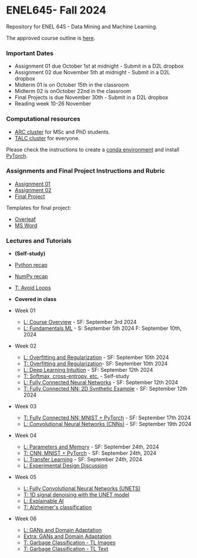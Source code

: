 # ENEL645- Fall 2024
Repository for ENEL 645 - Data Mining and Machine Learning.

The approved course outline is [here](./Slides/ENEL645-Fall2024-course-outline.pdf).

### Important Dates
- Assignment 01 due October 1st at midnight - Submit in a D2L dropbox
- Assignment 02 due November 5th at midnight - Submit in a D2L dropbox
- Midterm 01 is on October 15th in the classroom
- Midterm 02 is onOctober 22nd in the classroom
- Final Projects is due November 30th - Submit in a D2L dropbox
- Reading week 10-26 November 

### Computational resources
- [ARC cluster](https://rcs.ucalgary.ca/ARC_Cluster_Guide) for MSc and PhD students.
- [TALC cluster](https://rcs.ucalgary.ca/index.php/TALC_Cluster#Time_limits) for everyone.

Please check the instructions to create a [conda environment](https://rcs.ucalgary.ca/Conda_on_ARC#Installing_Conda) and install [PyTorch](https://rcs.ucalgary.ca/PyTorch_on_ARC).

### Assignments and Final Project Instructions and Rubric
- [Assignment 01](./Rubrics/Garbage-classification-proposal-assignment.pdf)
- [Assignment 02](./Rubrics/Garbage-classification-programming.pdf)
- [Final  Project](./Rubrics/Final-project-description-rubric-ENEL645.pdf) 

Templates for final project:
- [Overleaf](https://www.overleaf.com/2787846576rwxjwjnhywpf)
- [MS Word](./Slides/final-project-template.docx)

### Lectures and Tutorials 

- **(Self-study)**    
- [Python recap](./Tutorials/python.ipynb)
- [NumPy recap](./Tutorials/numpy.ipynb)
- [T: Avoid Loops](./Tutorials/python_sumpy_programming_style.ipynb)

- **Covered in class**    

- Week 01
    - [L: Course Overview](./Slides/lecture01_course_overview(ENEL645).pdf) - SF: September 3rd 2024
    - [L: Fundamentals ML](./Slides/lecture02_fundamentals_ml.pdf) - S: September 5th 2024 F: September 10th, 2024 
- Week 02
    - [L: Overfitting and Regularization](./Slides/lecture03_overfitting_regularization.pdf) - SF: September 10th 2024 
    - [T: Overfitting and Regularization](./Tutorials/overfitting_regularization.ipynb)- SF: September 10th 2024
    - [L: Deep Learning Intuition](./Slides/lecture04_deep_learning_intuition.pdf) - SF: September 12th 2024
    - [T: Softmax, cross-entropy, etc.](./Tutorials/softmax_one_hot_encoding_loss_functions.ipynb) - Self-study
    - [L: Fully Connected Neural Networks](./Slides/lecture05_fully_connected_neural_networks_ND.pdf) - SF: September 12th 2024
    - [T: Fully Connected NN: 2D Synthetic Example](./Tutorials/fully_connected_neural_network_2D_synthetic_example.ipynb) - SF: September 12th 2024
- Week 03
    - [T: Fully Connected NN: MNIST + PyTorch](./Tutorials/fully_connected_NN_mnist_pytorch.ipynb) - SF: September 17th 2024
    - [L: Convolutional Neural Networks (CNNs)](./Slides/convolutional_neural_networks.pdf) - SF: September 19th 2024
 
- Week 04
    - [L: Parameters and Memory](./Slides/parameters_and_memory.pdf) - SF: September 24th, 2024
    - [T: CNN: MNIST + PyTorch](./Tutorials/CNN_mnist_pytorch.ipynb) - SF: September 24th, 2024
    - [L: Transfer Learning](./Slides/transfer_learning.pdf) - SF: September 24th, 2024
    - [L: Experimental Design Discussion](./Slides/experimental_design_garbage_example.pdf)


- Week 05
    - [L: Fully Convolutional Neural Networks (UNETS)](./Slides/unets.pdf)
    - [T: 1D signal denoising with the UNET model](./Tutorials/denoising_1d_signals.ipynb)
    - [L: Explainable AI](./Slides/explainable_AI.pdf)
    - [T: Alzheimer's classification](./Tutorials/alzheimer_classificiation.ipynb)
    
- Week 06
    - [L: GANs and Domain Adaptation](./Slides/GANs_domain_adaptation.pdf)
    - [Extra: GANs and Domain Adaptation](./Slides/GANs_DA.pdf)
    - [T: Garbage Classification - TL Images](./Tutorials/garbage_classifier.ipynb)
    - [T: Garbage Classification - TL Text](./Tutorials/garbage_classification_text.ipynb)
    




        

